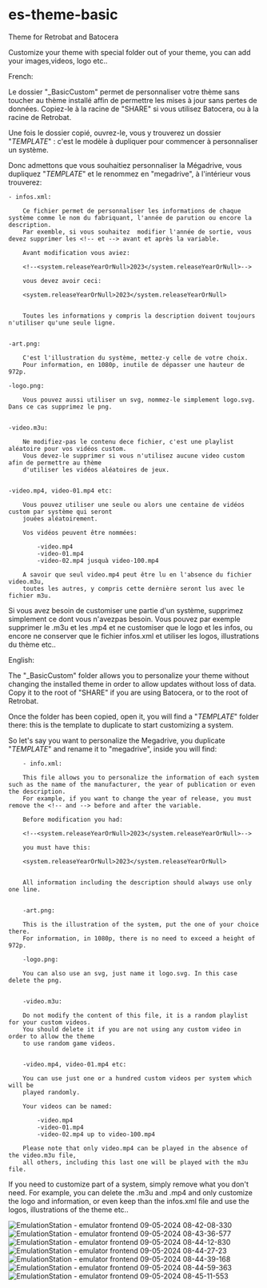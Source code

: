 # es-theme-basic

Theme for Retrobat and Batocera

Customize your theme with special folder out of your theme, you can add your images,videos, logo etc.. 

French:

Le dossier "_BasicCustom" permet de personnaliser votre thème sans toucher au thème installé affin de permettre les mises à jour sans pertes de données.
Copiez-le à la racine de "SHARE" si vous utilisez Batocera, ou à la racine de Retrobat.

Une fois le dossier copié, ouvrez-le, vous y trouverez un dossier "_TEMPLATE_" : c'est le modèle à dupliquer pour commencer à personnaliser un système.


Donc admettons que vous souhaitiez personnaliser la Mégadrive, vous dupliquez "_TEMPLATE_" et le renommez en "megadrive", à l'intérieur vous trouverez:

	- infos.xml:

		Ce fichier permet de personnaliser les informations de chaque système comme le nom du fabriquant, l'année de parution ou encore la description.
		Par exemble, si vous souhaitez 	modifier l'année de sortie, vous devez supprimer les <!-- et --> avant et après la variable.
	
		Avant modification vous aviez:

		<!--<system.releaseYearOrNull>2023</system.releaseYearOrNull>-->

		vous devez avoir ceci:

		<system.releaseYearOrNull>2023</system.releaseYearOrNull>

	
		Toutes les informations y compris la description doivent toujours n'utiliser qu'une seule ligne.


	-art.png:
	
		C'est l'illustration du système, mettez-y celle de votre choix.
		Pour information, en 1080p, inutile de dépasser une hauteur de 972p.
		
	-logo.png:
	
		Vous pouvez aussi utiliser un svg, nommez-le simplement logo.svg. Dans ce cas supprimez le png.
		
		
	-video.m3u:
	
		Ne modifiez-pas le contenu dece fichier, c'est une playlist aléatoire pour vos vidéos custom.
		Vous devez-le supprimer si vous n'utilisez aucune video custom afin de permettre au thème
		d'utiliser les vidéos aléatoires de jeux.
		
		
	-video.mp4, video-01.mp4 etc:
	
		Vous pouvez utiliser une seule ou alors une centaine de vidéos custom par système qui seront
		jouées aléatoirement.
		
		Vos vidéos peuvent être nommées:
		
			-video.mp4
			-video-01.mp4
			-video-02.mp4 jusquà video-100.mp4
			
		A savoir que seul video.mp4 peut être lu en l'absence du fichier video.m3u,
		toutes les autres, y compris cette dernière seront lus avec le fichier m3u.
		
Si vous avez besoin de customiser une partie d'un système, supprimez simplement ce dont vous n'avezpas besoin.
Vous pouvez par exemple supprimer le .m3u et les .mp4 et ne customiser que le logo et les infos, ou encore ne conserver
que le fichier infos.xml et utiliser les logos, illustrations du thème etc..


English:

The "_BasicCustom" folder allows you to personalize your theme without changing the installed theme in order to allow updates without loss of data.
Copy it to the root of "SHARE" if you are using Batocera, or to the root of Retrobat.

Once the folder has been copied, open it, you will find a "_TEMPLATE_" folder there: this is the template to duplicate to start customizing a system.


So let's say you want to personalize the Megadrive, you duplicate "_TEMPLATE_" and rename it to "megadrive", inside you will find:

		- info.xml:

		This file allows you to personalize the information of each system such as the name of the manufacturer, the year of publication or even the description.
		For example, if you want to change the year of release, you must remove the <!-- and --> before and after the variable.

		Before modification you had:

		<!--<system.releaseYearOrNull>2023</system.releaseYearOrNull>-->

		you must have this:

		<system.releaseYearOrNull>2023</system.releaseYearOrNull>


		All information including the description should always use only one line.


		-art.png:

		This is the illustration of the system, put the one of your choice there.
		For information, in 1080p, there is no need to exceed a height of 972p.

		-logo.png:

		You can also use an svg, just name it logo.svg. In this case delete the png.


		-video.m3u:

		Do not modify the content of this file, it is a random playlist for your custom videos.
		You should delete it if you are not using any custom video in order to allow the theme
		to use random game videos.


		-video.mp4, video-01.mp4 etc:

		You can use just one or a hundred custom videos per system which will be
		played randomly.

		Your videos can be named:

			-video.mp4
			-video-01.mp4
			-video-02.mp4 up to video-100.mp4

		Please note that only video.mp4 can be played in the absence of the video.m3u file,
		all others, including this last one will be played with the m3u file.

If you need to customize part of a system, simply remove what you don't need.
For example, you can delete the .m3u and .mp4 and only customize the logo and information, or even keep
than the infos.xml file and use the logos, illustrations of the theme etc..

![EmulationStation - emulator frontend 09-05-2024 08-42-08-330](https://github.com/lehcimcramtrebor/es-theme-basic/assets/59354081/c2a72d73-585a-45c7-b3c8-0d8c1db3d9c2)
![EmulationStation - emulator frontend 09-05-2024 08-43-36-577](https://github.com/lehcimcramtrebor/es-theme-basic/assets/59354081/846808c9-ea57-403e-a799-d1b78d789d6c)
![EmulationStation - emulator frontend 09-05-2024 08-44-12-830](https://github.com/lehcimcramtrebor/es-theme-basic/assets/59354081/90eb041b-4ba5-4930-8eb3-8743fab6dca7)
![EmulationStation - emulator frontend 09-05-2024 08-44-27-23](https://github.com/lehcimcramtrebor/es-theme-basic/assets/59354081/e1dcdfe7-d291-4175-bfaa-75935111a8fe)
![EmulationStation - emulator frontend 09-05-2024 08-44-39-168](https://github.com/lehcimcramtrebor/es-theme-basic/assets/59354081/c2264114-59df-499b-a2b3-91b3d56ef4d7)
![EmulationStation - emulator frontend 09-05-2024 08-44-59-363](https://github.com/lehcimcramtrebor/es-theme-basic/assets/59354081/8a2a7d58-0ee8-41af-a959-53e595eca8ad)
![EmulationStation - emulator frontend 09-05-2024 08-45-11-553](https://github.com/lehcimcramtrebor/es-theme-basic/assets/59354081/de9d919c-0e91-4961-83da-26906230ce12)
